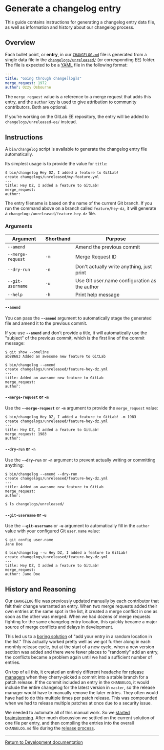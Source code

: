 # Generate a changelog entry

This guide contains instructions for generating a changelog entry data file, as
well as information and history about our changelog process.

## Overview

Each bullet point, or **entry**, in our [`CHANGELOG.md`][changelog.md] file is
generated from a single data file in the [`changelogs/unreleased/`][unreleased]
(or corresponding EE) folder. The file is expected to be a [YAML] file in the
following format:

```yaml
---
title: "Going through change[log]s"
merge_request: 1972
author: Ozzy Osbourne
```

The `merge_request` value is a reference to a merge request that adds this
entry, and the `author` key is used to give attribution to community
contributors. Both are optional.

If you're working on the GitLab EE repository, the entry will be added to
`changelogs/unreleased-ee/` instead.

[changelog.md]: https://gitlab.com/gitlab-org/gitlab-ce/blob/master/CHANGELOG.md
[unreleased]: https://gitlab.com/gitlab-org/gitlab-ce/tree/master/changelogs/
[YAML]: https://en.wikipedia.org/wiki/YAML

## Instructions

A `bin/changelog` script is available to generate the changelog entry file
automatically.

Its simplest usage is to provide the value for `title`:

```text
$ bin/changelog Hey DZ, I added a feature to GitLab!
create changelogs/unreleased/my-feature.yml
---
title: Hey DZ, I added a feature to GitLab!
merge_request:
author:
```

The entry filename is based on the name of the current Git branch. If you run
the command above on a branch called `feature/hey-dz`, it will generate a
`changelogs/unreleased/feature-hey-dz` file.

### Arguments

| Argument          | Shorthand | Purpose                                       |
| ----------------- | --------- | --------------------------------------------- |
| `--amend`         |           | Amend the previous commit                     |
| `--merge-request` | `-m`      | Merge Request ID                              |
| `--dry-run`       | `-n`      | Don't actually write anything, just print     |
| `--git-username`  | `-u`      | Use Git user.name configuration as the author |
| `--help`          | `-h`      | Print help message                            |

#### `--amend`

You can pass the **`--amend`** argument to automatically stage the generated
file and amend it to the previous commit.

If you use **`--amend`** and don't provide a title, it will automatically use
the "subject" of the previous commit, which is the first line of the commit
message:

```text
$ git show --oneline
ab88683 Added an awesome new feature to GitLab

$ bin/changelog --amend
create changelogs/unreleased/feature-hey-dz.yml
---
title: Added an awesome new feature to GitLab
merge_request:
author:
```

#### `--merge-request` or `-m`

Use the **`--merge-request`** or **`-m`** argument to provide the
`merge_request` value:

```text
$ bin/changelog Hey DZ, I added a feature to GitLab! -m 1983
create changelogs/unreleased/feature-hey-dz.yml
---
title: Hey DZ, I added a feature to GitLab!
merge_request: 1983
author:
```

#### `--dry-run` or `-n`

Use the **`--dry-run`** or **`-n`** argument to prevent actually writing or
committing anything:

```text
$ bin/changelog --amend --dry-run
create changelogs/unreleased/feature-hey-dz.yml
---
title: Added an awesome new feature to GitLab
merge_request:
author:

$ ls changelogs/unreleased/
```

#### `--git-username` or `-u`

Use the **`--git-username`** or **`-u`** argument to automatically fill in the
`author` value with your configured Git `user.name` value:

```text
$ git config user.name
Jane Doe

$ bin/changelog --u Hey DZ, I added a feature to GitLab!
create changelogs/unreleased/feature-hey-dz.yml
---
title: Hey DZ, I added a feature to GitLab!
merge_request:
author: Jane Doe
```

## History and Reasoning

Our `CHANGELOG` file was previously updated manually by each contributor that
felt their change warranted an entry. When two merge requests added their own
entries at the same spot in the list, it created a merge conflict in one as soon
as the other was merged. When we had dozens of merge requests fighting for the
same changelog entry location, this quickly became a major source of merge
conflicts and delays in development.

This led us to a [boring solution] of "add your entry in a random location in
the list." This actually worked pretty well as we got further along in each
monthly release cycle, but at the start of a new cycle, when a new version
section was added and there were fewer places to "randomly" add an entry, the
conflicts became a problem again until we had a sufficient number of entries.

On top of all this, it created an entirely different headache for [release managers]
when they cherry-picked a commit into a stable branch for a patch release. If
the commit included an entry in the `CHANGELOG`, it would include the entire
changelog for the latest version in `master`, so the release manager would have
to manually remove the later entries. They often would have had to do this
multiple times per patch release. This was compounded when we had to release
multiple patches at once due to a security issue.

We needed to automate all of this manual work. So we [started brainstorming].
After much discussion we settled on the current solution of one file per entry,
and then compiling the entries into the overall `CHANGELOG.md` file during the
[release process].

[boring solution]: https://about.gitlab.com/handbook/#boring-solutions
[release managers]: https://gitlab.com/gitlab-org/release-tools/blob/master/doc/release-manager.md
[started brainstorming]: https://gitlab.com/gitlab-org/gitlab-ce/issues/17826
[release process]: https://gitlab.com/gitlab-org/release-tools

---

[Return to Development documentation](README.md)
